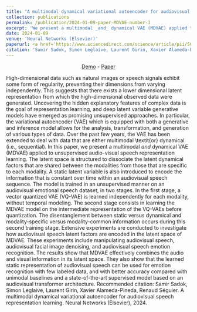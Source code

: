```yaml
---
title: "A multimodal dynamical variational autoencoder for audiovisual speech representation learning"
collection: publications
permalink: /publication/2024-01-09-paper-MDVAE-number-3
excerpt: 'We present a multimodal _and_ dynamical VAE (MDVAE) applied to unsupervised audio-visual speech representation learning.'
date: 2024-01-09
venue: 'Neural Networks (Elsevier)'
paperurl: <a href='https://www.sciencedirect.com/science/article/pii/S0893608024000340'>link</a>
citation: 'Samir Sadok, Simon Leglaive, Laurent Girin, Xavier Alameda-Pineda, Renaud Séguier. A multimodal dynamical variational autoencoder for audiovisual speech representation learning. Neural Networks (Elsevier), 2024'
---
```

<p style="text-align: center;"><a href="https://samsad35.github.io/site-mdvae/">Demo</a> - <a href="https://www.sciencedirect.com/science/article/pii/S0893608024000340">Paper</a></p> 


High-dimensional data such as natural images or speech signals exhibit some form of regularity, preventing their dimensions from varying independently. This suggests that there exists a lower dimensional latent representation from which the high-dimensional observed data were generated. Uncovering the hidden explanatory features of complex data is the goal of representation learning, and deep latent variable generative models have emerged as promising unsupervised approaches. In particular, the variational autoencoder (VAE) which is equipped with both a generative and inference model allows for the analysis, transformation, and generation of various types of data. Over the past few years, the VAE has been extended to deal with data that are either multimodal \textit{or} dynamical (i.e., sequential). In this paper, we present a multimodal _and_ dynamical VAE (MDVAE) applied to unsupervised audio-visual speech representation learning. The latent space is structured to dissociate the latent dynamical factors that are shared between the modalities from those that are specific to each modality. A static latent variable is also introduced to encode the information that is constant over time within an audiovisual speech sequence. The model is trained in an unsupervised manner on an audiovisual emotional speech dataset, in two stages. In the first stage, a vector quantized VAE (VQ-VAE) is learned independently for each modality, without temporal modeling. The second stage consists in learning the MDVAE model on the intermediate representation of the VQ-VAEs before quantization. The disentanglement between static versus dynamical and modality-specific versus modality-common information occurs during this second training stage. Extensive experiments are conducted to investigate how audiovisual speech latent factors are encoded in the latent space of MDVAE. These experiments include manipulating audiovisual speech, audiovisual facial image denoising, and audiovisual speech emotion recognition. The results show that MDVAE effectively combines the audio and visual information in its latent space. They also show that the learned static representation of audiovisual speech can be used for emotion recognition with few labeled data, and with better accuracy compared with unimodal baselines and a state-of-the-art supervised model based on an audiovisual transformer architecture.
Recommended citation: Samir Sadok, Simon Leglaive, Laurent Girin, Xavier Alameda-Pineda, Renaud Séguier. A multimodal dynamical variational autoencoder for audiovisual speech representation learning. Neural Networks (Elsevier), 2024.